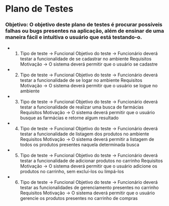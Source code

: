 # Plano de Testes 

### Objetivo: O objetivo deste plano de testes é procurar possíveis falhas ou bugs presentes na aplicação, além de ensinar de uma maneira fácil e intuitiva o usuário que está testando-o.

* 1. Tipo de teste -> Funcional
   Objetivo do teste -> Funcionário deverá testar a funcionalidade de se cadastrar no ambiente
   Requisitos Motivação -> O sistema deverá permitir que o usuário se cadastre 

* 2. Tipo de teste -> Funcional
   Objetivo do teste -> Funcionário deverá testar a funcionalidade de se logar no ambiente
   Requisitos Motivação -> O sistema deverá permitir que o usuário se logue no ambiente

* 3. Tipo de teste -> Funcional
   Objetivo do teste -> Funcionário deverá testar a funcionalidade de realizar uma busca de farmácias
   Requisitos Motivação -> O sistema deverá permitir que o usuário busque as farmácias e retorne algum resultado

* 4. Tipo de teste -> Funcional
   Objetivo do teste -> Funcionário deverá testar a funcionalidade de listagem dos produtos no ambiente
   Requisitos Motivação -> O sistema deverá permitir a listagem de todos os produtos presentes naquela determinada busca

* 5. Tipo de teste -> Funcional
   Objetivo do teste -> Funcionário deverá testar a funcionalidade de adicionar produtos no carrinho
   Requisitos Motivação -> O sistema deverá permitir que o usuário adicione os produtos no carrinho, sem excluí-los ou limpá-los

* 6. Tipo de teste -> Funcional
   Objetivo do teste -> Funcionário deverá testar as funcionalidades de gerenciamento presentes no carrinho
   Requisitos Motivação -> O sistema deverá permitir que o usuário gerencie os produtos presentes no carrinho de compras
   



